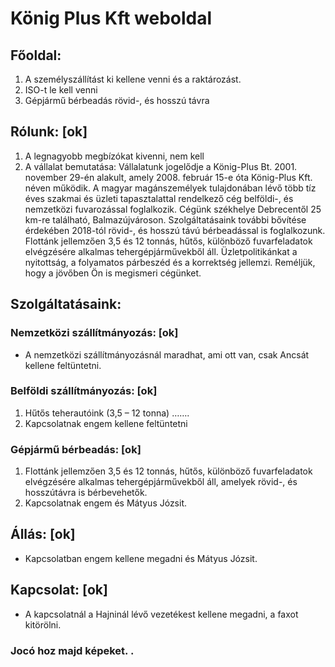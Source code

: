 # König Plus Kft weboldal
## Főoldal:
1. A személyszállítást ki kellene venni és a raktározást. 
2. ISO-t le kell venni 
3. Gépjármű bérbeadás rövid-, és hosszú távra 

## Rólunk: [ok]
1. A legnagyobb megbízókat kivenni, nem kell 
2. A vállalat bemutatása: 
Vállalatunk jogelődje a König-Plus Bt. 2001. november 29-én alakult, amely 2008. február 15-e óta König-Plus Kft. néven működik. A magyar magánszemélyek tulajdonában lévő több tíz éves szakmai és üzleti tapasztalattal rendelkező cég belföldi-, és nemzetközi fuvarozással foglalkozik. 
Cégünk székhelye Debrecentől 25 km-re található, Balmazújvároson. 
Szolgáltatásaink további bővítése érdekében 2018-tól rövid-, és hosszú távú bérbeadással is foglalkozunk. 
Flottánk jellemzően 3,5 és 12 tonnás, hűtős, különböző fuvarfeladatok elvégzésére alkalmas tehergépjárművekből áll. 
Üzletpolitikánkat a nyitottság, a folyamatos párbeszéd és a korrektség jellemzi. 
Reméljük, hogy a jövőben Ön is megismeri cégünket. 

## Szolgáltatásaink:  
### Nemzetközi szállítmányozás: [ok]
- A nemzetközi szállítmányozásnál maradhat, ami ott van, csak Ancsát kellene feltüntetni. 

### Belföldi szállítmányozás: [ok]
1. Hűtős teherautóink (3,5 – 12 tonna) …….
2. Kapcsolatnak engem kellene feltüntetni 

### Gépjármű bérbeadás: [ok]
1. Flottánk jellemzően 3,5 és 12 tonnás, hűtős, különböző fuvarfeladatok elvégzésére alkalmas tehergépjárművekből áll, amelyek rövid-, és hosszútávra is bérbevehetők. 
2. Kapcsolatnak engem és Mátyus Józsit. 

## Állás: [ok]
- Kapcsolatban engem kellene megadni és Mátyus Józsit. 

## Kapcsolat: [ok]
- A kapcsolatnál a Hajninál lévő vezetékest kellene megadni, a faxot kitörölni. 

### Jocó hoz majd képeket.   .
